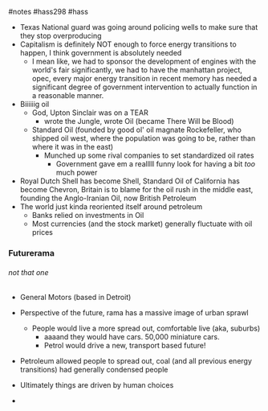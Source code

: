 #notes #hass298 #hass

- Texas National guard was going around policing wells to make sure that they stop overproducing
- Capitalism is definitely NOT enough to force energy transitions to happen, I think government is absolutely needed
	- I mean like, we had to sponsor the development of engines with the world's fair significantly, we had to have the manhattan project, opec, every major energy transition in recent memory has needed a significant degree of government intervention to actually function in a reasonable manner. 
- Biiiiiig oil
	- God, Upton Sinclair was on a  TEAR
		- wrote the Jungle, wrote Oil (became There Will be Blood) 
	- Standard Oil (founded by good ol' oil magnate Rockefeller, who shipped oil west, where the population was going to be, rather than where it was in the east)
		- Munched up some rival companies to set standardized oil rates
			- Government gave em a realllll funny look for having a bit *too* much power
- Royal Dutch Shell has become Shell, Standard Oil of California has become Chevron, Britain is to blame for the oil rush in the middle east, founding the Anglo-Iranian Oil, now British Petroleum
- The world just kinda reoriented itself around petroleum
	- Banks relied on investments in Oil
	- Most currencies (and the stock market) generally fluctuate with oil prices

### Futurerama
###### not that one
- General Motors (based in Detroit) 
- Perspective of the future, rama has a massive image of urban sprawl
	- People would live a more spread out, comfortable live (aka, suburbs)
		- aaaand they would have cars. 50,000 miniature cars.
		- Petrol would drive a new, transport based future!



- Petroleum allowed people to spread out, coal (and all previous energy transitions) had generally condensed people
- Ultimately things are driven by human choices
- 
